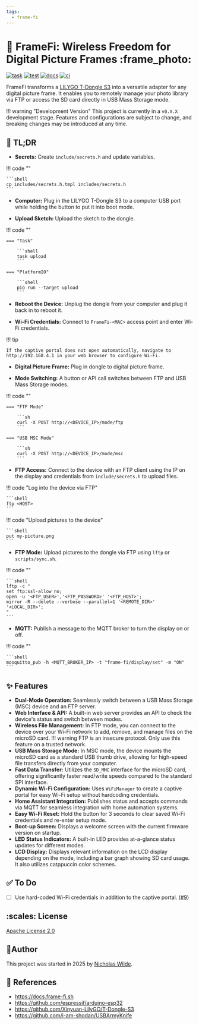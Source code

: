 ```yaml
---
tags:
  - frame-fi
---
```

# :signal_strength: FrameFi: Wireless Freedom for Digital Picture Frames :frame_photo:

[![task](https://img.shields.io/badge/Task-Enabled-brightgreen?style=for-the-badge&logo=task&logoColor=white)](https://taskfile.dev/#/)
[![test](https://img.shields.io/github/actions/workflow/status/nicholaswilde/frame-fi/test.yaml?label=test&style=for-the-badge&branch=main)](https://github.com/nicholaswilde/frame-fi/actions/workflows/test.yaml)
[![docs](https://img.shields.io/github/actions/workflow/status/nicholaswilde/frame-fi/docs.yaml?label=docs&style=for-the-badge&branch=main)](https://github.com/nicholaswilde/frame-fi/actions/workflows/docs.yaml)
[![ci](https://img.shields.io/github/actions/workflow/status/nicholaswilde/frame-fi/ci.yaml?label=ci&style=for-the-badge&branch=v0.1.0)](https://github.com/nicholaswilde/frame-fi/actions/workflows/ci.yaml)


FrameFi transforms a [LILYGO T-Dongle S3][1] into a versatile adapter for any digital picture frame. It enables you to remotely manage your photo library via FTP or access the SD card directly in USB Mass Storage mode.

!!! warning "Development Version"
    This project is currently in a `v0.X.X` development stage. Features and configurations are subject to change, and breaking changes may be introduced at any time.

## :rocket: TL;DR

- **Secrets:** Create `include/secrets.h` and update variables.

!!! code ""

    ```shell
    cp includes/secrets.h.tmpl includes/secrets.h
    ```

- **Computer:** Plug in the LILYGO T-Dongle S3 to a computer USB port while holding the button to put it into boot mode.

- **Upload Sketch:** Upload the sketch to the dongle.

!!! code ""

    === "Task"

        ```shell
        task upload
        ```

    === "PlatformIO"

        ```shell
        pio run --target upload
        ```

- **Reboot the Device:** Unplug the dongle from your computer and plug it back in to reboot it.

- **Wi-Fi Credentials:** Connect to `FrameFi-<MAC>` access point and enter Wi-Fi credentials.

!!! tip

    If the captive portal does not open automatically, navigate to http://192.168.4.1 in your web browser to configure Wi-Fi.

- **Digital Picture Frame:** Plug in dongle to digital picture frame.

- **Mode Switching:** A button or API call switches between FTP and USB Mass Storage modes.

!!! code ""

    === "FTP Mode"

        ```sh
        curl -X POST http://<DEVICE_IP>/mode/ftp
        ```

    === "USB MSC Mode"

        ```sh
        curl -X POST http://<DEVICE_IP>/mode/msc
        ```

- **FTP Access:** Connect to the device with an FTP client using the IP on the display and credentials from `include/secrets.h` to upload files.

!!! code "Log into the device via FTP"

    ```shell
    ftp <HOST>
    ```

!!! code "Upload pictures to the device"

    ```shell
    put my-picture.png
    ```

- **FTP Mode:** Upload pictures to the dongle via FTP using `lftp` or `scripts/sync.sh`.

!!! code ""

    ```shell
    lftp -c "
    set ftp:ssl-allow no;
    open -u '<FTP_USER>','<FTP_PASSWORD>' '<FTP_HOST>';
    mirror -R --delete --verbose --parallel=1 '<REMOTE_DIR>' '<LOCAL_DIR>';
    "
    ```

- **MQTT:** Publish a message to the MQTT broker to turn the display on or off.

!!! code ""

    ```shell
    mosquitto_pub -h <MQTT_BROKER_IP> -t "frame-fi/display/set" -m "ON"
    ```

## :sparkles: Features

- **Dual-Mode Operation:** Seamlessly switch between a USB Mass Storage (MSC) device and an FTP server.
- **Web Interface & API:** A built-in web server provides an API to check the device's status and switch between modes.
- **Wireless File Management:** In FTP mode, you can connect to the device over your Wi-Fi network to add, remove, and manage files on the microSD card.
!!! warning
    FTP is an insecure protocol. Only use this feature on a trusted network.
- **USB Mass Storage Mode:** In MSC mode, the device mounts the microSD card as a standard USB thumb drive, allowing for high-speed file transfers directly from your computer.
- **Fast Data Transfer:** Utilizes the `SD_MMC` interface for the microSD card, offering significantly faster read/write speeds compared to the standard SPI interface.
- **Dynamic Wi-Fi Configuration:** Uses `WiFiManager` to create a captive portal for easy Wi-Fi setup without hardcoding credentials.
- **Home Assistant Integration:** Publishes status and accepts commands via MQTT for seamless integration with home automation systems.
- **Easy Wi-Fi Reset:** Hold the button for 3 seconds to clear saved Wi-Fi credentials and re-enter setup mode.
- **Boot-up Screen:** Displays a welcome screen with the current firmware version on startup.
- **LED Status Indicators:** A built-in LED provides at-a-glance status updates for different modes.
- **LCD Display:** Displays relevant information on the LCD display depending on the mode, including a bar graph showing SD card usage. It also utilizes catppuccin color schemes.

## :white_check_mark: To Do

- [ ] Use hard-coded Wi-Fi credentials in addition to the captive portal. ([#9](https://github.com/nicholaswilde/frame-fi/issues/9))

## :scales: License

[Apache License 2.0](https://raw.githubusercontent.com/nicholaswilde/homelab/refs/heads/main/docs/LICENSE)

## :pencil:Author

This project was started in 2025 by [Nicholas Wilde][2].

## :link: References

- <https://docs.frame-fi.sh>
- <https://github.com/espressif/arduino-esp32>
- <https://github.com/Xinyuan-LilyGO/T-Dongle-S3>
- <https://github.com/i-am-shodan/USBArmyKnife>

[1]: <https://lilygo.cc/products/t-dongle-s3>
[2]: <https://github.com/nicholaswilde>
